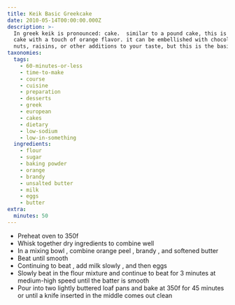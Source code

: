 ```yaml
---
title: Keik Basic Greekcake
date: 2010-05-14T00:00:00.000Z
description: >-
  In greek keik is pronounced: cake.  similar to a pound cake, this is a simple
  cake with a touch of orange flavor. it can be embellished with chocolate,
  nuts, raisins, or other additions to your taste, but this is the basic recipe.
taxonomies:
  tags:
    - 60-minutes-or-less
    - time-to-make
    - course
    - cuisine
    - preparation
    - desserts
    - greek
    - european
    - cakes
    - dietary
    - low-sodium
    - low-in-something
  ingredients:
    - flour
    - sugar
    - baking powder
    - orange
    - brandy
    - unsalted butter
    - milk
    - eggs
    - butter
extra:
  minutes: 50
---
```

 - Preheat oven to 350f
 - Whisk together dry ingredients to combine well
 - In a mixing bowl , combine orange peel , brandy , and softened butter
 - Beat until smooth
 - Continuing to beat , add milk slowly , and then eggs
 - Slowly beat in the flour mixture and continue to beat for 3 minutes at medium-high speed until the batter is smooth
 - Pour into two lightly buttered loaf pans and bake at 350f for 45 minutes or until a knife inserted in the middle comes out clean
